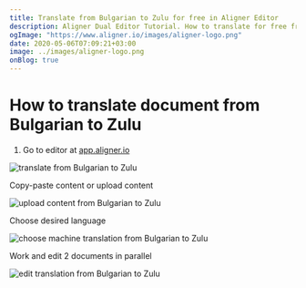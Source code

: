 ```yaml
---
title: Translate from Bulgarian to Zulu for free in Aligner Editor
description: Aligner Dual Editor Tutorial. How to translate for free from Bulgarian to Zulu. Aligner is multilingual document management platform. 
ogImage: "https://www.aligner.io/images/aligner-logo.png"
date: 2020-05-06T07:09:21+03:00
image: ../images/aligner-logo.png
onBlog: true
---
```


# How to translate document from Bulgarian to Zulu

1. Go to editor at [app.aligner.io](https://app.aligner.io "Aligner App web page")

![translate from Bulgarian to Zulu](../aligner-blank-editor.png "translate from Bulgarian to Zulu")

Copy-paste content or upload content

![upload content from Bulgarian to Zulu](../aligner-uploaded-document.png "upload content from Bulgarian to Zulu")

Choose desired language

![choose machine translation from Bulgarian to Zulu](../aligner-language-dropdown.png "choose machine translation from Bulgarian to Zulu")

Work and edit 2 documents in parallel

![edit translation from Bulgarian to Zulu](../aligner-double-sitded-editor.png "edit translation from Bulgarian to Zulu")

